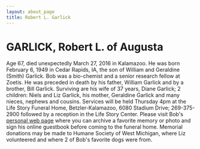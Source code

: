 ```yaml
---
layout: about_page
title: Robert L. Garlick
---
```


GARLICK, Robert L. of Augusta
===

Age 67, died unexpectedly March 27, 2016 in Kalamazoo. He was born
February 6, 1949 in Cedar Rapids, IA, the son of William and Geraldine
(Smith) Garlick. Bob was a bio-chemist and a senior research fellow at
Zoetis. He was preceded in death by his father, William Garlick and by
a brother, Bill Garlick. Surviving are his wife of 37 years, Diane
Garlick; 2 children: Niels and Liz Garlick, his mother, Geraldine
Garlick and many nieces, nephews and cousins. Services will be held
Thursday 4pm at the Life Story Funeral Home, Betzler-Kalamazoo, 6080
Stadium Drive; 269-375-2900 followed by a reception in the Life Story
Center. Please visit Bob's [personal web page](http://www.lifestorynet.com/obituaries/bob-garlick.111534)
where you can archive a favorite memory or photo and sign his online
guestbook before coming to the funeral home. Memorial donations may be
made to Humane Society of West Michigan, where Liz volunteered and
where 2 of Bob's favorite dogs were from.
